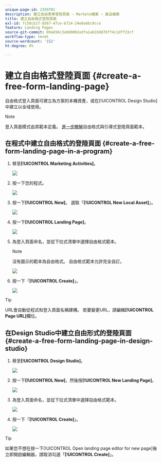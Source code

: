 ```yaml
---
unique-page-id: 2359701
description: 建立自由表單登陸頁面 — Marketo檔案 — 產品檔案
title: 建立自由格式登陸頁面
exl-id: fc58cb1f-8567-47ce-b724-24e6e6bc9cce
feature: Landing Pages
source-git-commit: 09a656c3a0d0002edfa1a61b987bff4c1dff33cf
workflow-type: tm+mt
source-wordcount: '152'
ht-degree: 8%

---
```


# 建立自由格式登陸頁面 {#create-a-free-form-landing-page}

自由格式登入頁面可建立為方案的本機資產，或在[!UICONTROL Design Studio]中建立以全域使用。

>[!NOTE]
>
>登入頁面模式由其範本定義。 [進一步瞭解](/help/marketo/product-docs/demand-generation/landing-pages/understanding-landing-pages/understanding-free-form-vs-guided-landing-pages.md)自由格式與引導式登陸頁面範本。

## 在程式中建立自由格式的登陸頁面 {#create-a-free-form-landing-page-in-a-program}

1. 移至&#x200B;**[!UICONTROL Marketing Activities]**。

   ![](assets/login-marketing-activities.png)

1. 按一下您的程式。

   ![](assets/image2015-5-19-12-3a46-3a47.png)

1. 按一下&#x200B;**[!UICONTROL New]**。 選取「**[!UICONTROL New Local Asset]**」。

   ![](assets/image2015-5-19-12-3a47-3a27.png)

1. 按一下&#x200B;**[!UICONTROL Landing Page]**。

   ![](assets/image2014-9-16-12-3a58-3a49.png)

1. 為登入頁面命名，並從下拉式清單中選擇自由格式範本。

   >[!NOTE]
   >
   >沒有圖示的範本為自由格式。 自由格式範本允許完全自訂。

   ![](assets/image2015-5-19-12-3a51-3a13.png)

1. 按一下「**[!UICONTROL Create]**」。

   ![](assets/image2015-5-19-12-3a52-3a8.png)

>[!TIP]
>
>URL會自動從程式和登入頁面名稱建構。 若要變更URL，請編輯&#x200B;**[!UICONTROL Page URL]**&#x200B;欄位。

## 在Design Studio中建立自由形式的登陸頁面 {#create-a-free-form-landing-page-in-design-studio}

1. 移至&#x200B;**[!UICONTROL Design Studio]**。

   ![](assets/designstudio.png)

1. 按一下&#x200B;**[!UICONTROL New]**，然後按&#x200B;**[!UICONTROL New Landing Page]**。

   ![](assets/image2014-9-16-13-3a0-3a43.png)

1. 為登入頁面命名，並從下拉式清單中選擇自由格式範本。

   ![](assets/image2015-5-19-13-3a30-3a25.png)

1. 按一下「**[!UICONTROL Create]**」。

   ![](assets/image2015-5-19-13-3a33-3a43.png)

>[!TIP]
>
>如果您不想在按一下[!UICONTROL Open landing page editor for new page]後立即開啟編輯器，請取消勾選「**[!UICONTROL Create]**」。
